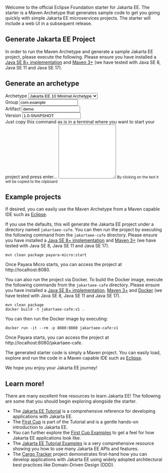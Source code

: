 Welcome to the official Eclipse Foundation starter for Jakarta EE. The starter is a Maven Archetype that generates
sample code to get you going quickly with simple Jakarta EE microservices projects. The starter will include a web UI in
a subsequent release.

## Generate Jakarta EE Project

In order to run the Maven Archetype and generate a sample Jakarta EE project, please execute the following. Please
ensure you have installed a [Java SE 8+ implementation](https://adoptium.net/?variant=openjdk8)
and [Maven 3+](https://maven.apache.org/download.cgi) (we have tested with Java SE 8, Java SE 11 and Java SE 17).

## Generate an archetype

<script>

function emptyCheck(element) {
    if (element.value === "" || element.value === undefined) {
        element.style.borderColor = "red";
        return true; 
    }
    element.style.borderColor = "#ccc";
    return false;
}

function generateMvnCommand() {
    const mavenArchetype = document.getElementById("mavenArchetype");
    const mvnArchetypeGenerate = document.getElementById("mvnArchetypeGenerate");

    const { mvnArchetypeGroupId, mvnArchetypeArtifactId, mvnArchetypeVersion } = mavenArchetype.value.split(",");
    const groupId = document.getElementById("groupId");
    if (emptyCheck(groupId)) {
        mvnArchetypeGenerate.value = "";
        return;
    }
    const artifactId = document.getElementById("artifactId");
    if (emptyCheck(artifactId)) {
        mvnArchetypeGenerate.value = "";
        return;
    }
    const projectVersion = document.getElementById("projectVersion");
    if (emptyCheck(projectVersion)) {
        mvnArchetypeGenerate.value = "";
        return;
    }

    mvnArchetypeGenerate.value = `mvn archetype:generate -DarchetypeGroupId=${mvnArchetypeGroupId} -DarchetypeArtifactId=${mvnArchetypeArtifactId} -DarchetypeVersion=${mvnArchetypeVersion} -DgroupId=${groupId.value} -DartifactId=${artifactId.value} -Dversion=${projectVersion.value}`;
}

function copyMvnCommand() {
    const mvnArchetypeGenerate = document.getElementById("mvnArchetypeGenerate");
    mvnArchetypeGenerate.select();
    mvnArchetypeGenerate.setSelectionRange(0, 99999);
    navigator.clipboard.writeText(document.getElementById("mvnArchetypeGenerate").value);
}

</script>

<form onchange="generateMvnCommand()">
    <div class="form-row">
        <div class="form-group" >
            <label for="mavenArchetype">Archetype</label>
            <select class="form-control" id="mavenArchetype" onchange="generateMvnCommand()">
                <option value="org.eclipse.starter,jakartaee10-minimal,1.0.0">Jakarta EE 10 Minimal Archetype</option>
                <option value="org.eclipse.starter,jakartaee9.1-minimal,1.0.0">Jakarta EE 9 Minimal Archetype</option>
                <option value="org.eclipse.starter,jakartaee8-minimal,1.0.0">Jakarta EE 8 Minimal Archetype</option>
                <option value="nl.ivonet,jakartaee8-minimal,1.0.0">Jakarta EE 8 Minimal Archetype</option>
            </select>
        </div>
    </div>
    <div class="form-row">
        <div class="form-group">
            <label for="groupId">Group</label>
            <input class="form-control" type="text" id="groupId" value="com.example" onchange="generateMvnCommand()">
        </div>
        <div class="form-group">
            <label for="artifactId">Artifact</label>
            <input type="text" class="form-control" id="artifactId" value="demo" onchange="generateMvnCommand()">
        </div>
        <div class="form-group">
            <label for="projectVersion">Version</label>
            <input type="text" class="form-control" id="projectVersion" value="1.0-SNAPSHOT" onchange="generateMvnCommand()">
        </div>
    </div>
    <div class="form-group">
        <label for="mvnArchetypeGenerate">
            Just copy this command as is in a terminal where you want to start your project and press enter...
        </label>
        <textarea class="form-control"
                  id="mvnArchetypeGenerate"
                  rows="11"
                  readonly
                  aria-describedby="mvnCommandHelp"
                  onclick="copyMvnCommand()">
        </textarea>
        <small id="mvnCommandHelp" class="form-text text-muted">By clicking on the text it will be copied to the
            clipboard
        </small>
    </div>
</form>

<script>
    generateMvnCommand();
</script>

## Example projects

If desired, you can easily use the Maven Archetype from a Maven capable IDE such
as [Eclipse](https://www.eclipse.org/ide).

If you use the defaults, this will generate the Jakarta EE project under a directory named `jakartaee-cafe`. You can
then run the project by executing the following command from the `jakartaee-cafe` directory. Please ensure you have
installed a [Java SE 8+ implementation](https://adoptium.net/?variant=openjdk8)
and [Maven 3+](https://maven.apache.org/download.cgi) (we have tested with Java SE 8, Java SE 11 and Java SE 17).

```
mvn clean package payara-micro:start
```

Once Payara Micro starts, you can access the project at http://localhost:8080.

You can also run the project via Docker. To build the Docker image, execute the following commands from
the `jakartaee-cafe` directory. Please ensure you have installed
a [Java SE 8+ implementation](https://adoptium.net/?variant=openjdk8), [Maven 3+](https://maven.apache.org/download.cgi)
and [Docker](https://docs.docker.com/get-docker/) (we have tested with Java SE 8, Java SE 11 and Java SE 17).

```
mvn clean package
docker build -t jakartaee-cafe:v1 .
```

You can then run the Docker image by executing:

```
docker run -it --rm -p 8080:8080 jakartaee-cafe:v1
```

Once Payara starts, you can access the project at http://localhost:8080/jakartaee-cafe.

The generated starter code is simply a Maven project. You can easily load, explore and run the code in a Maven capable
IDE such as [Eclipse](https://www.eclipse.org/ide).

We hope you enjoy your Jakarta EE journey!

## Learn more!

There are many excellent free resources to learn Jakarta EE! The following are some that you should begin exploring
alongside the starter.

* The [Jakarta EE Tutorial](https://eclipse-ee4j.github.io/jakartaee-tutorial) is a comprehensive reference for
  developing applications with Jakarta EE.
* The [First Cup](https://eclipse-ee4j.github.io/jakartaee-firstcup/) is part of the Tutorial and is a gentle hands-on
  introduction to Jakarta EE.
* You can further explore the [First Cup Examples](https://github.com/eclipse-ee4j/jakartaee-firstcup-examples) to get a
  feel for how Jakarta EE applications look like.
* The [Jakarta EE Tutorial Examples](https://github.com/eclipse-ee4j/jakartaee-tutorial-examples) is a very
  comprehensive resource showing you how to use many Jakarta EE APIs and features.
* The [Cargo Tracker](https://eclipse-ee4j.github.io/cargotracker/) project demonstrates first-hand how you can develop
  applications with Jakarta EE using widely adopted architectural best practices like Domain-Driven Design (DDD).
